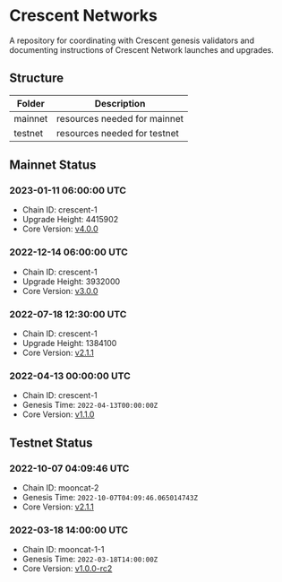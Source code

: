 # Crescent Networks

A repository for coordinating with Crescent genesis validators and documenting instructions of Crescent Network launches and upgrades. 

## Structure

| Folder | Description |
|---|---|
| mainnet | resources needed for mainnet |
| testnet | resources needed for testnet |

## Mainnet Status

### 2023-01-11 06:00:00 UTC

- Chain ID: crescent-1
- Upgrade Height: 4415902
- Core Version: [v4.0.0](https://github.com/crescent-network/crescent/releases/tag/v4.0.0)

### 2022-12-14 06:00:00 UTC

- Chain ID: crescent-1
- Upgrade Height: 3932000
- Core Version: [v3.0.0](https://github.com/crescent-network/crescent/releases/tag/v3.0.0)

### 2022-07-18 12:30:00 UTC

- Chain ID: crescent-1
- Upgrade Height: 1384100
- Core Version: [v2.1.1](https://github.com/crescent-network/crescent/releases/tag/v2.1.1)

### 2022-04-13 00:00:00 UTC

- Chain ID: crescent-1
- Genesis Time: `2022-04-13T00:00:00Z`
- Core Version: [v1.1.0](https://github.com/crescent-network/crescent/releases/tag/v1.1.0)


## Testnet Status


### 2022-10-07 04:09:46 UTC 

- Chain ID: mooncat-2
- Genesis Time: `2022-10-07T04:09:46.065014743Z`
- Core Version: [v2.1.1](https://github.com/crescent-network/crescent/releases/tag/v2.1.1)

### 2022-03-18 14:00:00 UTC 

- Chain ID: mooncat-1-1
- Genesis Time: `2022-03-18T14:00:00Z`
- Core Version: [v1.0.0-rc2](https://github.com/crescent-network/crescent/releases/tag/v1.0.0-rc2)
